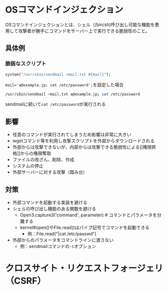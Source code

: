 # OSコマンドインジェクション
OSコマンドインジェクションとは、シェル（/bin/sh)呼び出し可能な機能を悪用して攻撃者が勝手にコマンドをサーバー上で実行できる脆弱性のこと。
## 具体例
### 脆弱なスクリプト
```sh
system("/usr/sbin/sendmail <mail.txt #{mail}");
```

`mail='a@example.jp; cat /etc/password';`を設定した場合
```sh
/usr/sbin/sendmail <mail.txt a@example.jp; cat /etc/password
```
sendmailに続いて`cat /etc/password`が実行される
## 影響
- 任意のコマンドが実行されてしまうため影響は非常に大きい
- wgetコマンド等を利用し攻撃スクリプトを外部からダウンロードされる
- 外部からは攻撃できないが、内部からは攻撃できる脆弱性による[[権限昇格]]からの権限奪取
- ファイルの改ざん、削除、作成
- システムの停止
- 外部サーバーに対する攻撃（踏み台）
## 対策
- 外部コマンドを起動する実装を避ける
- シェルの呼び出し機能のある関数を避ける
	- Open3.capture3('command', parameter) # コマンドとパラメータを分離する
	- kernel#open()やFile.read()はパイプ記号でコマンドを起動できる
		- 例：File.read("|cat /etc/passwd")
- 外部からのパラメータをコマンドラインに渡さない
	- 例：sendmailコマンドの`-t`オプション
# クロスサイト・リクエストフォージェリ（CSRF）
